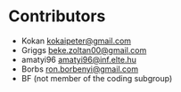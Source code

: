 

Contributors
===

* Kokan <kokaipeter@gmail.com>
* Griggs <beke.zoltan00@gmail.com>
* amatyi96 <amatyi96@inf.elte.hu>
* Borbs <ron.borbenyi@gmail.com>
* BF (not member of the coding subgroup)
